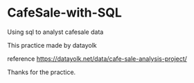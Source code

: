 # CafeSale-with-SQL
Using sql to analyst cafesale data

This practice made by datayolk

reference https://datayolk.net/data/cafe-sale-analysis-project/

Thanks for the practice.

